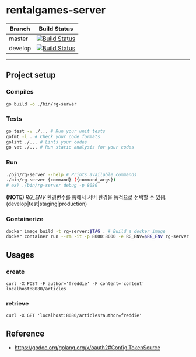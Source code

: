 # rentalgames-server

| Branch  | Build Status                                                                                                                               |
| ------- | ------------------------------------------------------------------------------------------------------------------------------------------ |
| master  | [![Build Status](https://travis-ci.com/itslaves/rentalgames-server.svg?branch=master)](https://travis-ci.com/itslaves/rentalgames-server)  |
| develop | [![Build Status](https://travis-ci.com/itslaves/rentalgames-server.svg?branch=develop)](https://travis-ci.com/itslaves/rentalgames-server) |

---

## Project setup

### Compiles

```sh
go build -o ./bin/rg-server
```

### Tests

```sh
go test -v ./... # Run your unit tests
gofmt -l . # Check your code formats
golint ./... # Lints your codes
go vet ./... # Run static analysis for your codes
```

### Run

```sh
./bin/rg-server --help # Prints available commands
./bin/rg-server {command} ({command_args})
# ex) ./bin/rg-server debug -p 8080
```

**(NOTE)**
*RG_ENV* 환경변수를 통해서 서버 환경을 동적으로 선택할 수 있음. (develop|test|staging|production)

### Containerize

```sh
docker image build -t rg-server:$TAG . # Build a docker image
docker container run --rm -it -p 8000:8000 -e RG_ENV=$RG_ENV rg-server:$TAG $COMMAND # Run a docker container
```

## Usages

### create

`curl -X POST -F author='freddie' -F content='content' localhost:8080/articles`

### retrieve

`curl -X GET 'localhost:8080/articles?author=freddie'`

## Reference

- <https://godoc.org/golang.org/x/oauth2#Config.TokenSource>